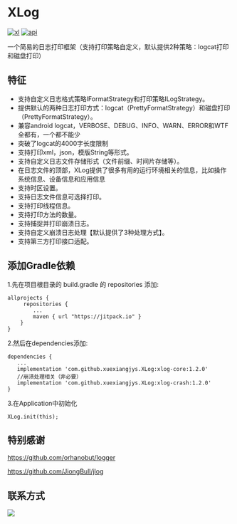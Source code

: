 # XLog
[![xl][xlsvg]][xl]  [![api][apisvg]][api]

一个简易的日志打印框架（支持打印策略自定义，默认提供2种策略：logcat打印和磁盘打印）

## 特征

* 支持自定义日志格式策略IFormatStrategy和打印策略ILogStrategy。
* 提供默认的两种日志打印方式：logcat（PrettyFormatStrategy）和磁盘打印（PrettyFormatStrategy）。
* 兼容android logcat，VERBOSE、DEBUG、INFO、WARN、ERROR和WTF全都有，一个都不能少
* 突破了logcat的4000字长度限制
* 支持打印xml，json，模版String等形式。
* 支持自定义日志文件存储形式（文件前缀、时间片存储等）。
* 在日志文件的顶部，XLog提供了很多有用的运行环境相关的信息，比如操作系统信息、设备信息和应用信息
* 支持时区设置。
* 支持日志文件信息可选择打印。
* 支持打印线程信息。
* 支持打印方法的数量。
* 支持捕捉并打印崩溃日志。
* 支持自定义崩溃日志处理【默认提供了3种处理方式】。
* 支持第三方打印接口适配。

## 添加Gradle依赖

1.先在项目根目录的 build.gradle 的 repositories 添加:

```
allprojects {
     repositories {
        ...
        maven { url "https://jitpack.io" }
    }
}
```

2.然后在dependencies添加:

```
dependencies {
   ...
   implementation 'com.github.xuexiangjys.XLog:xlog-core:1.2.0'
   //崩溃处理相关（非必要）
   implementation 'com.github.xuexiangjys.XLog:xlog-crash:1.2.0'
}
```

3.在Application中初始化

```
XLog.init(this);
```

## 特别感谢

https://github.com/orhanobut/logger

https://github.com/JiongBull/jlog

## 联系方式

[![](https://img.shields.io/badge/点击一键加入QQ群-602082750-blue.svg)](http://shang.qq.com/wpa/qunwpa?idkey=9922861ef85c19f1575aecea0e8680f60d9386080a97ed310c971ae074998887)


[xlsvg]: https://img.shields.io/badge/XLog-v1.2.0-brightgreen.svg
[xl]: https://github.com/xuexiangjys/XLog
[apisvg]: https://img.shields.io/badge/API-14+-brightgreen.svg
[api]: https://android-arsenal.com/api?level=14
